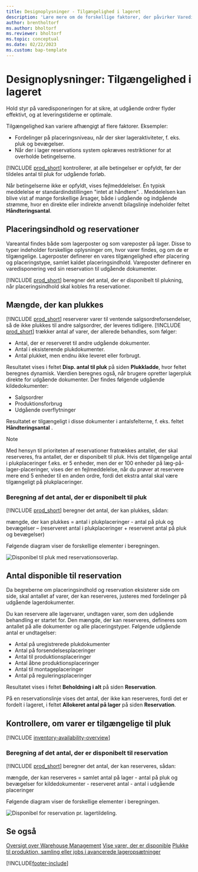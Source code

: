 ```yaml
---
title: Designoplysninger - Tilgængelighed i lageret
description: 'Lære mere om de forskellige faktorer, der påvirker Varedisponering på lagerstedet.'
author: brentholtorf
ms.author: bholtorf
ms.reviewer: bholtorf
ms.topic: conceptual
ms.date: 02/22/2023
ms.custom: bap-template
---
```

# Designoplysninger: Tilgængelighed i lageret

Hold styr på varedisponeringen for at sikre, at udgående ordrer flyder effektivt, og at leveringstiderne er optimale.  

Tilgængelighed kan variere afhængigt af flere faktorer. Eksempler:

* Fordelinger på placeringsniveau, når der sker lageraktiviteter, f. eks. pluk og bevægelser.
* Når der i lager reservations system opkræves restriktioner for at overholde betingelserne.

[!INCLUDE [prod_short](includes/prod_short.md)] kontrollerer, at alle betingelser er opfyldt, før der tildeles antal til pluk for udgående forløb.

Når betingelserne ikke er opfyldt, vises fejlmeddelelser. Én typisk meddelelse er standardindstillingen "intet at håndtere". . Meddelelsen kan blive vist af mange forskellige årsager, både i udgående og indgående strømme, hvor en direkte eller indirekte anvendt bilagslinje indeholder feltet **Håndteringsantal**.

## Placeringsindhold og reservationer  

Vareantal findes både som lagerposter og som vareposter på lager. Disse to typer indeholder forskellige oplysninger om, hvor varer findes, og om de er tilgængelige. Lagerposter definerer en vares tilgængelighed efter placering og placeringstype, samlet kaldet placeringsindhold. Vareposter definerer en varedisponering ved sin reservation til udgående dokumenter.  

[!INCLUDE [prod_short](includes/prod_short.md)] beregner det antal, der er disponibelt til plukning, når placeringsindhold skal kobles fra reservationer.  

## Mængde, der kan plukkes  

[!INCLUDE [prod_short](includes/prod_short.md)] reserverer varer til ventende salgsordreforsendelser, så de ikke plukkes til andre salgsordrer, der leveres tidligere. [!INCLUDE [prod_short](includes/prod_short.md)] trækker antal af varer, der allerede behandles, som følger:

* Antal, der er reserveret til andre udgående dokumenter.
* Antal i eksisterende plukdokumenter.
* Antal plukket, men endnu ikke leveret eller forbrugt.  

Resultatet vises i feltet **Disp. antal til pluk** på siden **Plukkladde**, hvor feltet beregnes dynamisk. Værdien beregnes også, når brugere opretter lagerpluk direkte for udgående dokumenter. Der findes følgende udgående kildedokumenter:

* Salgsordrer
* Produktionsforbrug
* Udgående overflytninger

Resultatet er tilgængeligt i disse dokumenter i antalsfelterne, f. eks. feltet **Håndteringsantal** .  

> [!NOTE]  
> Med hensyn til prioriteten af reservationer fratrækkes antallet, der skal reserveres, fra antallet, der er disponibelt til pluk. Hvis det tilgængelige antal i plukplaceringer f.eks. er 5 enheder, men der er 100 enheder på læg-på-lager-placeringer, vises der en fejlmeddelelse, når du prøver at reservere mere end 5 enheder til en anden ordre, fordi det ekstra antal skal være tilgængeligt på plukplaceringer.  

### Beregning af det antal, der er disponibelt til pluk  

[!INCLUDE [prod_short](includes/prod_short.md)] beregner det antal, der kan plukkes, sådan:  

mængde, der kan plukkes = antal i plukplaceringer - antal på pluk og bevægelser – (reserveret antal i plukplaceringer + reserveret antal på pluk og bevægelser)  

Følgende diagram viser de forskellige elementer i beregningen.  

![Disponibel til pluk med reservationsoverlap.](media/design_details_warehouse_management_availability_2.png "Disponibel til pluk med reservationsoverlap")  

## Antal disponible til reservation

Da begreberne om placeringsindhold og reservation eksisterer side om side, skal antallet af varer, der kan reserveres, justeres med fordelinger på udgående lagerdokumenter.  

Du kan reservere alle lagervarer, undtagen varer, som den udgående behandling er startet for. Den mængde, der kan reserveres, defineres som antallet på alle dokumenter og alle placeringstyper. Følgende udgående antal er undtagelser:  

* Antal på uregistrerede plukdokumenter  
* Antal på forsendelsesplaceringer  
* Antal til produktionsplaceringer  
* Antal åbne produktionsplaceringer  
* Antal til montageplaceringer  
* Antal på reguleringsplaceringer  

Resultatet vises i feltet **Beholdning i alt** på siden **Reservation**.  

På en reservationslinje vises det antal, der ikke kan reserveres, fordi det er fordelt i lageret, i feltet **Allokeret antal på lager** på siden **Reservation**.  

## Kontrollere, om varer er tilgængelige til pluk

[!INCLUDE [inventory-availability-overview](includes/inventory-availability-overview.md)]

### Beregning af det antal, der er disponibelt til reservation

[!INCLUDE [prod_short](includes/prod_short.md)] beregner det antal, der kan reserveres, sådan:  

mængde, der kan reserveres = samlet antal på lager - antal på pluk og bevægelser for kildedokumenter - reserveret antal - antal i udgående placeringer  

Følgende diagram viser de forskellige elementer i beregningen.  

![Disponibel for reservation pr. lagertildeling.](media/design_details_warehouse_management_availability_3.png "Disponibel for reservation pr. lagertildeling")  

## Se også  

[Oversigt over Warehouse Management](design-details-warehouse-management.md)
[Vise varer, der er disponible](inventory-how-availability-overview.md)
[Plukke til produktion, samling eller jobs i avancerede lageropsætninger](warehouse-how-to-pick-for-internal-operations-in-advanced-warehousing.md)

[!INCLUDE[footer-include](includes/footer-banner.md)]